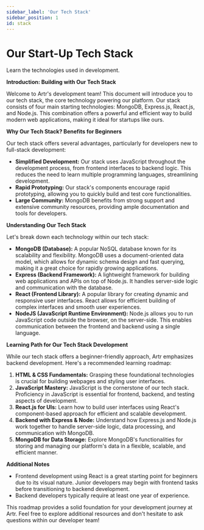 ```yaml
---
sidebar_label: 'Our Tech Stack'
sidebar_position: 1
id: stack
---
```


# Our Start-Up Tech Stack

Learn the technologies used in development.

**Introduction: Building with Our Tech Stack**

Welcome to Artr's development team! This document will introduce you to our tech stack, the core technology powering our platform. Our stack consists of four main starting technologies: MongoDB, Express.js, React.js, and Node.js. This combination offers a powerful and efficient way to build modern web applications, making it ideal for startups like ours.

**Why Our Tech Stack? Benefits for Beginners**

Our tech stack offers several advantages, particularly for developers new to full-stack development:

- **Simplified Development:** Our stack uses JavaScript throughout the development process, from frontend interfaces to backend logic. This reduces the need to learn multiple programming languages, streamlining development.
- **Rapid Prototyping:** Our stack's components encourage rapid prototyping, allowing you to quickly build and test core functionalities.
- **Large Community:** MongoDB benefits from strong support and extensive community resources, providing ample documentation and tools for developers.

**Understanding Our Tech Stack**

Let's break down each technology within our tech stack:

- **MongoDB (Database):** A popular NoSQL database known for its scalability and flexibility. MongoDB uses a document-oriented data model, which allows for dynamic schema design and fast querying, making it a great choice for rapidly growing applications.
- **Express (Backend Framework):** A lightweight framework for building web applications and APIs on top of Node.js. It handles server-side logic and communication with the database.
- **React (Frontend Library):** A popular library for creating dynamic and responsive user interfaces. React allows for efficient building of complex interfaces and smooth user experiences.
- **NodeJS (JavaScript Runtime Environment):** Node.js allows you to run JavaScript code outside the browser, on the server-side. This enables communication between the frontend and backend using a single language.

**Learning Path for Our Tech Stack Development**

While our tech stack offers a beginner-friendly approach, Artr emphasizes backend development. Here's a recommended learning roadmap:

1. **HTML & CSS Fundamentals:** Grasping these foundational technologies is crucial for building webpages and styling user interfaces.
2. **JavaScript Mastery:** JavaScript is the cornerstone of our tech stack. Proficiency in JavaScript is essential for frontend, backend, and testing aspects of development.
3. **React.js for UIs:** Learn how to build user interfaces using React's component-based approach for efficient and scalable development.
4. **Backend with Express & Node:** Understand how Express.js and Node.js work together to handle server-side logic, data processing, and communication with MongoDB.
5. **MongoDB for Data Storage:** Explore MongoDB's functionalities for storing and managing our platform's data in a flexible, scalable, and efficient manner.

**Additional Notes**

- Frontend development using React is a great starting point for beginners due to its visual nature. Junior developers may begin with frontend tasks before transitioning to backend development.
- Backend developers typically require at least one year of experience.

This roadmap provides a solid foundation for your development journey at Artr. Feel free to explore additional resources and don't hesitate to ask questions within our developer team!















